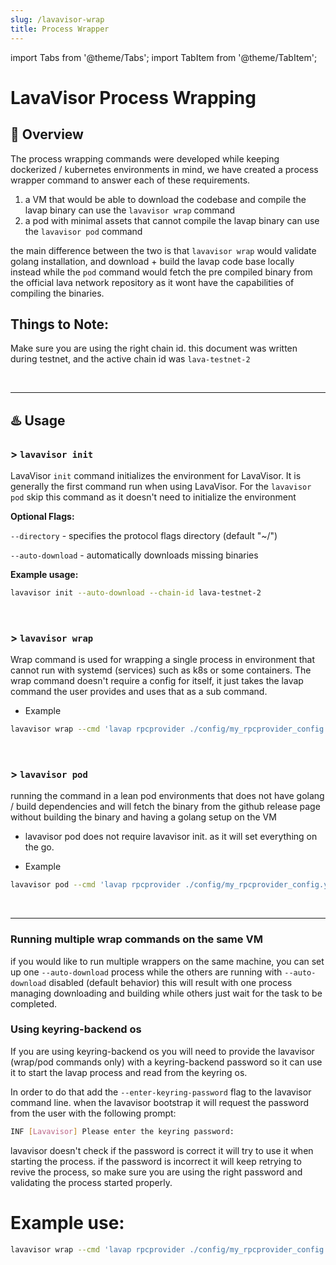 ```yaml
---
slug: /lavavisor-wrap
title: Process Wrapper
---
```



import Tabs from '@theme/Tabs';
import TabItem from '@theme/TabItem';

# **LavaVisor Process Wrapping**


## 📄 Overview 
The process wrapping commands were developed while keeping dockerized / kubernetes environments in mind, we have created a process wrapper command to answer each of these requirements. 

1. a VM that would be able to download the codebase and compile the lavap binary can use the `lavavisor wrap` command
2. a pod with minimal assets that cannot compile the lavap binary can use the `lavavisor pod` command 

the main difference between the two is that `lavavisor wrap` would validate golang installation, and download + build the lavap code base locally instead
while the `pod` command would fetch the pre compiled binary from the official lava network repository as it wont have the capabilities of compiling the binaries.

## Things to Note:
Make sure you are using the right chain id. this document was written during testnet, and the active chain id was `lava-testnet-2`

<br />
<hr />

## ♨️ Usage

### > `lavavisor init`
LavaVisor `init` command initializes the environment for LavaVisor. It is generally the first command run when using LavaVisor.
For the `lavavisor pod` skip this command as it doesn't need to initialize the environment

**Optional Flags:**
    
`--directory` -  specifies the protocol flags directory (default "~/")
    
`--auto-download` - automatically downloads missing binaries
    
**Example usage:**

```bash
lavavisor init --auto-download --chain-id lava-testnet-2
```

<br />

### > `lavavisor wrap` 
Wrap command is used for wrapping a single process in environment that cannot run with systemd (services) such as k8s or some containers. 
The wrap command doesn't require a config for itself, it just takes the lavap command the user provides and uses that as a sub command.

* Example
```bash
lavavisor wrap --cmd 'lavap rpcprovider ./config/my_rpcprovider_config.yml --from <account> --log_level debug --geolocation 1 --chain-id lava-testnet-2' --auto-download
```

<br />

### > `lavavisor pod` 
running the command in a lean pod environments that does not have golang / build dependencies and will fetch the binary from the github release page 
without building the binary and having a golang setup on the VM

* lavavisor pod does not require lavavisor init. as it will set everything on the go.

* Example
```bash
lavavisor pod --cmd 'lavap rpcprovider ./config/my_rpcprovider_config.yml --from <account> --log_level debug --geolocation 1 --chain-id lava-testnet-2'
```

<br />
<hr />

### Running multiple wrap commands on the same VM
if you would like to run multiple wrappers on the same machine, you can set up one `--auto-download` process while the others are running with `--auto-download` disabled (default behavior) this will result with one process managing downloading and building while others just wait for the task to be completed. 

### Using keyring-backend os
If you are using keyring-backend os you will need to provide the lavavisor (wrap/pod commands only) with a keyring-backend password so it can use it to start the lavap process and read from the keyring os. 

In order to do that add the `--enter-keyring-password` flag to the lavavisor command line. when the lavavisor bootstrap it will request the password from the user with the following prompt:

```bash
INF [Lavavisor] Please enter the keyring password:
```

lavavisor doesn't check if the password is correct it will try to use it when starting the process. if the password is incorrect it will keep retrying to revive the process, so make sure you are using the right password and validating the process started properly. 

# Example use: 
```bash
lavavisor wrap --cmd 'lavap rpcprovider ./config/my_rpcprovider_config.yml --geolocation 1 --log_level debug --from prod_client --chain-id lava-testnet-2 --keyring-backend os --node "<local/public node url>"' --auto-download --node "<local/public node url>" --chain-id lava-testnet-2 --enter-keyring-password
```